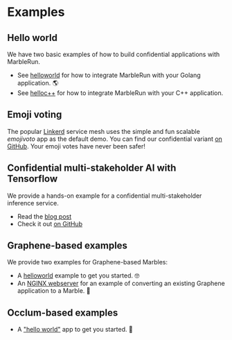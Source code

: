 # Examples

## Hello world

We have two basic examples of how to build confidential applications with MarbleRun.

* See [helloworld](https://github.com/edgelesssys/marblerun/blob/master/samples/helloworld) for how to integrate MarbleRun with your Golang application. 🌎
* See [helloc++](https://github.com/edgelesssys/marblerun/blob/master/samples/helloc%2B%2B) for how to integrate MarbleRun with your C++ application.

## Emoji voting

The popular [Linkerd](https://linkerd.io) service mesh uses the simple and fun scalable *emojivoto* app as the default demo. You can find our confidential variant [on GitHub](https://github.com/edgelesssys/emojivoto). Your emoji votes have never been safer!

## Confidential multi-stakeholder AI with Tensorflow

We provide a hands-on example for a confidential multi-stakeholder inference service.

* Read the [blog post](https://blog.edgeless.systems/confidential-multi-stakeholder-machine-learning-2292f842e95a)
* Check it out [on GitHub](https://github.com/edgelesssys/marblerun-tensorflow-demo)


## Graphene-based examples
We provide two examples for Graphene-based Marbles:
* A [helloworld](https://github.com/edgelesssys/marblerun/tree/master/samples/graphene-hello) example to get you started. 🤓
* An [NGINX webserver](https://github.com/edgelesssys/marblerun/tree/master/samples/graphene-nginx) for an example of converting an existing Graphene application to a Marble. :rocket:

## Occlum-based examples

* A ["hello world"](https://github.com/edgelesssys/marblerun/tree/master/samples/occlum-hello) app to get you started. 👋
